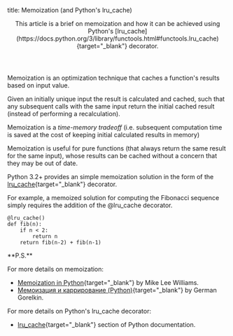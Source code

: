 title: Memoization (and Python's lru_cache)

<header id="article-header" markdown="1">
This article is a brief on memoization and how it can be achieved using Python's
[lru_cache](https://docs.python.org/3/library/functools.html#functools.lru_cache){target="_blank"}
decorator.
</header>

Memoization is an optimization technique that caches a function's results based on input value.

Given an initially unique input the result is calculated and cached,
such that any subsequent calls with the same input return the initial cached result
(instead of performing a recalculation).

Memoization is a *time-memory tradeoff*
(i.e. subsequent computation time is saved at the cost of keeping initial calculated results in memory)

Memoization is useful for pure functions (that always return the same result for the same input),
whose results can be cached without a concern that they may be out of date.

Python 3.2+ provides an simple memoization solution in the form of the
[lru_cache](https://docs.python.org/3/library/functools.html#functools.lru_cache){target="_blank"}
decorator.

For example, a memoized solution for computing the Fibonacci sequence simply requires the addition of the @lru_cache decorator.

```
@lru_cache()
def fib(n):
    if n < 2:
        return n
    return fib(n-2) + fib(n-1)
```

<footer id="article-footer" markdown="1">  
**P.S.**

For more details on memoization:

- [Memoization in Python](https://mike.place/2016/memoization/){target="_blank"}
  by Mike Lee Williams.
- [Мемоизация и каррирование (Python)](https://habrahabr.ru/post/335866/){target="_blank"}
  by German Gorelkin.

For more details on Python's lru_cache decorator:

- [lru_cache](https://docs.python.org/3/library/functools.html#functools.lru_cache){target="_blank"}
  section of Python documentation.
</footer>
